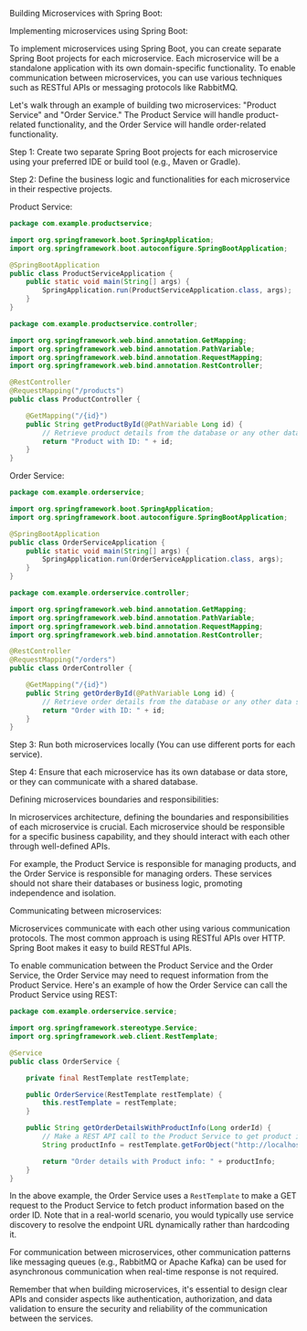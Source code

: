 Building Microservices with Spring Boot:

Implementing microservices using Spring Boot:

To implement microservices using Spring Boot, you can create separate Spring Boot projects for each microservice. Each microservice will be a standalone application with its own domain-specific functionality. To enable communication between microservices, you can use various techniques such as RESTful APIs or messaging protocols like RabbitMQ.

Let's walk through an example of building two microservices: "Product Service" and "Order Service." The Product Service will handle product-related functionality, and the Order Service will handle order-related functionality.

Step 1: Create two separate Spring Boot projects for each microservice using your preferred IDE or build tool (e.g., Maven or Gradle).

Step 2: Define the business logic and functionalities for each microservice in their respective projects.

Product Service:

```java
package com.example.productservice;

import org.springframework.boot.SpringApplication;
import org.springframework.boot.autoconfigure.SpringBootApplication;

@SpringBootApplication
public class ProductServiceApplication {
    public static void main(String[] args) {
        SpringApplication.run(ProductServiceApplication.class, args);
    }
}
```

```java
package com.example.productservice.controller;

import org.springframework.web.bind.annotation.GetMapping;
import org.springframework.web.bind.annotation.PathVariable;
import org.springframework.web.bind.annotation.RequestMapping;
import org.springframework.web.bind.annotation.RestController;

@RestController
@RequestMapping("/products")
public class ProductController {

    @GetMapping("/{id}")
    public String getProductById(@PathVariable Long id) {
        // Retrieve product details from the database or any other data source
        return "Product with ID: " + id;
    }
}
```

Order Service:

```java
package com.example.orderservice;

import org.springframework.boot.SpringApplication;
import org.springframework.boot.autoconfigure.SpringBootApplication;

@SpringBootApplication
public class OrderServiceApplication {
    public static void main(String[] args) {
        SpringApplication.run(OrderServiceApplication.class, args);
    }
}
```

```java
package com.example.orderservice.controller;

import org.springframework.web.bind.annotation.GetMapping;
import org.springframework.web.bind.annotation.PathVariable;
import org.springframework.web.bind.annotation.RequestMapping;
import org.springframework.web.bind.annotation.RestController;

@RestController
@RequestMapping("/orders")
public class OrderController {

    @GetMapping("/{id}")
    public String getOrderById(@PathVariable Long id) {
        // Retrieve order details from the database or any other data source
        return "Order with ID: " + id;
    }
}
```

Step 3: Run both microservices locally (You can use different ports for each service).

Step 4: Ensure that each microservice has its own database or data store, or they can communicate with a shared database.

Defining microservices boundaries and responsibilities:

In microservices architecture, defining the boundaries and responsibilities of each microservice is crucial. Each microservice should be responsible for a specific business capability, and they should interact with each other through well-defined APIs.

For example, the Product Service is responsible for managing products, and the Order Service is responsible for managing orders. These services should not share their databases or business logic, promoting independence and isolation.

Communicating between microservices:

Microservices communicate with each other using various communication protocols. The most common approach is using RESTful APIs over HTTP. Spring Boot makes it easy to build RESTful APIs.

To enable communication between the Product Service and the Order Service, the Order Service may need to request information from the Product Service. Here's an example of how the Order Service can call the Product Service using REST:

```java
package com.example.orderservice.service;

import org.springframework.stereotype.Service;
import org.springframework.web.client.RestTemplate;

@Service
public class OrderService {

    private final RestTemplate restTemplate;

    public OrderService(RestTemplate restTemplate) {
        this.restTemplate = restTemplate;
    }

    public String getOrderDetailsWithProductInfo(Long orderId) {
        // Make a REST API call to the Product Service to get product information
        String productInfo = restTemplate.getForObject("http://localhost:8081/products/" + orderId, String.class);

        return "Order details with Product info: " + productInfo;
    }
}
```

In the above example, the Order Service uses a `RestTemplate` to make a GET request to the Product Service to fetch product information based on the order ID. Note that in a real-world scenario, you would typically use service discovery to resolve the endpoint URL dynamically rather than hardcoding it.

For communication between microservices, other communication patterns like messaging queues (e.g., RabbitMQ or Apache Kafka) can be used for asynchronous communication when real-time response is not required.

Remember that when building microservices, it's essential to design clear APIs and consider aspects like authentication, authorization, and data validation to ensure the security and reliability of the communication between the services.